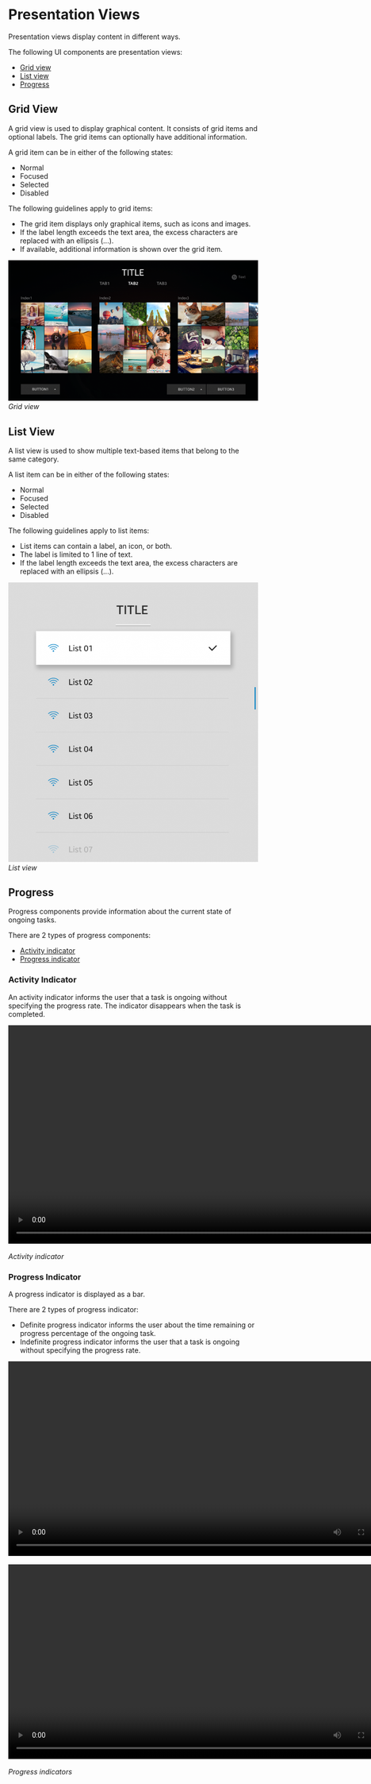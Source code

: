 # Presentation Views

Presentation views display content in different ways.

The following UI components are presentation views:

-   [Grid view](#grid-view)
-   [List view](#list-view)
-   [Progress](#progress)

## Grid View

A grid view is used to display graphical content. It consists of grid items and optional labels. The grid items can optionally have additional information.

A grid item can be in either of the following states:

-   Normal
-   Focused
-   Selected
-   Disabled

The following guidelines apply to grid items:

-   The grid item displays only graphical items, such as icons and images.
-   If the label length exceeds the text area, the excess characters are replaced with an ellipsis (...).
-   If available, additional information is shown over the grid item.

![grid view](media/uc_02_1_ui_grid_view_re-850x478.png)<br>
*Grid view*

## List View

A list view is used to show multiple text-based items that belong to the same category.

A list item can be in either of the following states:

-   Normal
-   Focused
-   Selected
-   Disabled

The following guidelines apply to list items:

-   List items can contain a label, an icon, or both.
-   The label is limited to 1 line of text.
-   If the label length exceeds the text area, the excess characters are replaced with an ellipsis (...).

![list view](media/uc_02_2_ui_list_view-850x949.png)<br>
*List view*

## Progress

Progress components provide information about the current state of ongoing tasks.

There are 2 types of progress components:

- [Activity indicator](#Activity-Indicator)
- [Progress indicator](#Progress-Indicator)


### Activity Indicator

An activity indicator informs the user that a task is ongoing without specifying the progress rate. The indicator disappears when the task is completed.

<video controls height="440">
  <source src="media/tizen_4.0components_vi_2.3.2.activity_indicator.mp4" type=video/mp4>
</video>

*Activity indicator*


### Progress Indicator

A progress indicator is displayed as a bar.

There are 2 types of progress indicator:

- Definite progress indicator informs the user about the time remaining or progress percentage of the ongoing task.
- Indefinite progress indicator informs the user that a task is ongoing without specifying the progress rate.

<video controls width="784">
  <source src="media/tizen_4.0components_vi_2.3.1.1.progress_indicator.mp4" type=video/mp4>
</video>
<p> </p>

<video controls width="784">
  <source src="media/tizen_4.0components_vi_2.3.1.2.uncertain_progress_indicator.mp4" type=video/mp4>
</video>

*Progress indicators*
